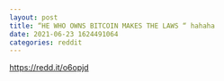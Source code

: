 ```yaml
--- 
layout: post 
title: “HE WHO OWNS BITCOIN MAKES THE LAWS “ hahaha 
date: 2021-06-23 1624491064 
categories: reddit 
--- 
```

https://redd.it/o6opjd